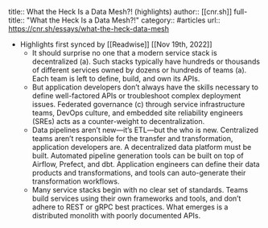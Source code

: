 title:: What the Heck Is a Data Mesh?! (highlights)
author:: [[cnr.sh]]
full-title:: "What the Heck Is a Data Mesh?!"
category:: #articles
url:: https://cnr.sh/essays/what-the-heck-data-mesh

- Highlights first synced by [[Readwise]] [[Nov 19th, 2022]]
	- It should surprise no one that a modern service stack is decentralized (a). Such stacks typically have hundreds or thousands of different services owned by dozens or hundreds of teams (a). Each team is left to define, build, and own its APIs.
	- But application developers don’t always have the skills necessary to define well-factored APIs or troubleshoot complex deployment issues. Federated governance (c) through service infrastructure teams, DevOps culture, and embedded site reliability engineers (SREs) acts as a counter-weight to decentralization.
	- Data pipelines aren’t new—it’s ETL—but the who is new. Centralized teams aren’t responsible for the transfer and transformation, application developers are. A decentralized data platform must be built. Automated pipeline generation tools can be built on top of Airflow, Prefect, and dbt. Application engineers can define their data products and transformations, and tools can auto-generate their transformation workflows.
	- Many service stacks begin with no clear set of standards. Teams build services using their own frameworks and tools, and don’t adhere to REST or gRPC best practices. What emerges is a distributed monolith with poorly documented APIs.
